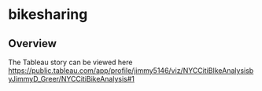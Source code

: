 # bikesharing

## Overview
The Tableau story can be viewed here https://public.tableau.com/app/profile/jimmy5146/viz/NYCCitiBIkeAnalysisbyJimmyD_Greer/NYCCitiBikeAnalysis#1
